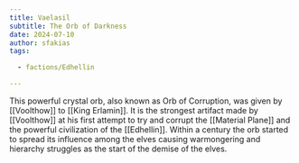 ```yaml
---
title: Vaelasil
subtitle: The Orb of Darkness
date: 2024-07-10
author: sfakias
tags:

  - factions/Edhellin

---
```


This powerful crystal orb, also known as Orb of Corruption, was given by [[Voolthow]] to [[King Erlamin]]. It is the strongest artifact made by [[Voolthow]] at his first attempt to try and corrupt the [[Material Plane]] and the powerful civilization of the [[Edhellin]]. Within a century the orb started to spread its influence among the elves causing warmongering and hierarchy struggles as the start of the demise of the elves.